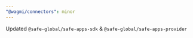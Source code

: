 ```yaml
---
"@wagmi/connectors": minor
---
```


Updated `@safe-global/safe-apps-sdk` & `@safe-global/safe-apps-provider`
